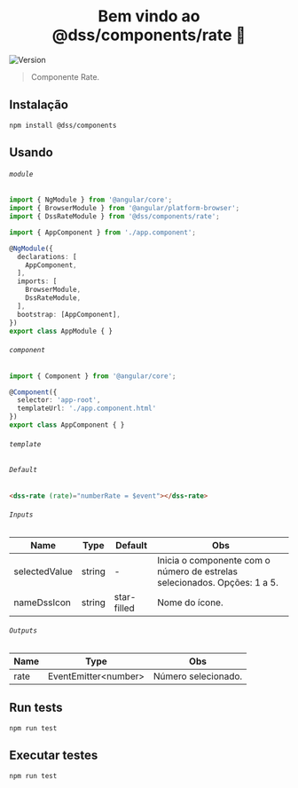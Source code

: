 <h1 align="center">Bem vindo ao @dss/components/rate 👋</h1>
<p>
  <img alt="Version" src="https://img.shields.io/badge/adicionado%20na%20versão-1.8.0-blue.svg?cacheSeconds=2592000" />
</p>

> Componente Rate.

## Instalação

```shell
npm install @dss/components
```

## Usando

###### `module`

```ts
import { NgModule } from '@angular/core';
import { BrowserModule } from '@angular/platform-browser';
import { DssRateModule } from '@dss/components/rate';

import { AppComponent } from './app.component';

@NgModule({
  declarations: [
    AppComponent,
  ],
  imports: [
    BrowserModule,
    DssRateModule,
  ],
  bootstrap: [AppComponent],
})
export class AppModule { }
```

###### `component`

```ts
import { Component } from '@angular/core';

@Component({
  selector: 'app-root',
  templateUrl: './app.component.html'
})
export class AppComponent { }
```

###### `template`

###### `Default`

```html
<dss-rate (rate)="numberRate = $event"></dss-rate>
```

###### `Inputs`
Name          | Type   | Default     | Obs                                                                       |
------------- | ------ | ----------- | ------------------------------------------------------------------------- |
selectedValue | string | -           | Inicia o componente com o número de estrelas selecionados. Opções: 1 a 5. |
nameDssIcon   | string | star-filled | Nome do ícone.                                                            |

###### `Outputs`
Name | Type                       | Obs                 |
---- | -------------------------- | ------------------- |
rate | EventEmitter&lt;number&gt; | Número selecionado. |

## Run tests

```shell
npm run test
```

## Executar testes

```shell
npm run test
```
